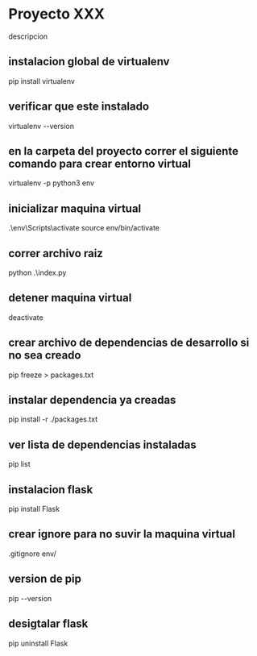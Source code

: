 # Proyecto XXX
descripcion

## instalacion global de virtualenv
pip install virtualenv

## verificar que este instalado
virtualenv --version   

## en la carpeta del proyecto correr el siguiente comando para crear entorno virtual
virtualenv -p python3 env

## inicializar maquina virtual
.\env\Scripts\activate
source env/bin/activate

## correr archivo raiz
python .\index.py

## detener maquina virtual
deactivate

## crear archivo de dependencias de desarrollo si no sea creado
pip freeze > packages.txt

## instalar dependencia ya creadas
pip install -r ./packages.txt

## ver lista de dependencias instaladas
pip list

## instalacion flask
pip install Flask  

## crear ignore para no suvir la maquina virtual
.gitignore
env/

## version de pip
pip --version

## desigtalar flask
pip uninstall Flask